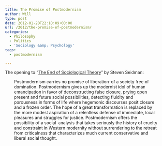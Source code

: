 ```yaml
---
title: The Promise of Postmodernism
author: Will
type: post
date: 2012-01-28T22:18:09+00:00
url: /2012/the-promise-of-postmodernism/
categories:
  - Philosophy
  - Politics
  - 'Sociology &amp; Psychology'
tags:
  - postmodernism

---
```

The opening to &#8220;[The End of Sociological Theory][1]&#8221; by Steven Seidman:

<p style="padding-left: 30px;">
  Postmodernism carries no promise of liberation-of a society free of domination. Postmodernism gives up the modernist idol of human emancipation in favor of deconstructing false closure, prying open present and future social possibilities, detecting fluidity and porousness in forms of life where hegemonic discourses posit closure and a frozen order. The hope of a great transformation is replaced by the more modest aspiration of a relentless defense of immediate, local pleasures and struggles for justice. Postmodernism offers the possibility of a social  analysis that takes seriously the history of cruelty and constraint in Western modernity without surrendering to the retreat from criticalness that characterizes much current conservative and liberal social thought.
</p>

 [1]: http://www.scribd.com/doc/78946159/1-TopicThe-End-of-Sociological-Theory-the-Postmodern-Hope